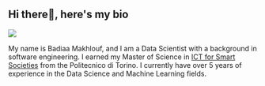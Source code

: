 ## Hi there👋, here's my bio
![](https://komarev.com/ghpvc/?username=your-github-username&color=ff69b4)

<!--
**badiaamakhlouf/badiaamakhlouf** is a ✨ _special_ ✨ repository because its `README.md` (this file) appears on your GitHub profile.

Here are some ideas to get you started:

- 🔭 I’m currently working on ...
- 🌱 I’m currently learning ...
- 👯 I’m looking to collaborate on ...
- 🤔 I’m looking for help with ...
- 💬 Ask me about ...
- 📫 How to reach me: ...
- 😄 Pronouns: ...
- ⚡ Fun fact: ...
-->

My name is Badiaa Makhlouf, and I am a Data Scientist with a background in software engineering. I earned my Master of Science in [ICT for Smart Societies](https://www.polito.it/en/education/master-s-degree-programmes/ict-for-smart-societies) from the Politecnico di Torino. I currently have over 5 years of experience in the Data Science and Machine Learning fields.
